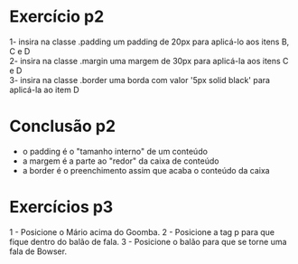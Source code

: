 # Exercício p2
1- insira na classe .padding um padding de 20px para aplicá-lo aos itens B, C e D  
2- insira na classe .margin uma margem de 30px para aplicá-la aos itens C e D  
3- insira na classe .border uma borda com valor '5px solid black' para aplicá-la ao item D  
# Conclusão p2
- o padding é o "tamanho interno" de um conteúdo
- a margem é a parte ao "redor" da caixa de conteúdo
- a border é o preenchimento assim que acaba o conteúdo da caixa
# Exercícios p3
1 - Posicione o Mário acima do Goomba.
2 - Posicione a tag p para que fique dentro do balão de fala.
3 - Posicione o balão para que se torne uma fala de Bowser.